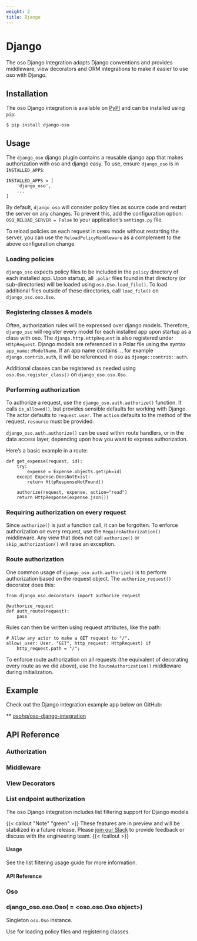 ```yaml
---
weight: 2
title: Django
---
```


# Django

The oso Django integration adopts Django conventions and provides middleware,
view decorators and ORM integrations to make it easier to use oso with Django.

## Installation

The oso Django integration is available on [PyPI](https://pypi.org/project/django-oso/) and can be installed using
`pip`:

```
$ pip install django-oso
```

## Usage

The `django_oso` django plugin contains a reusable django app that makes
authorization with oso and django easy.  To use, ensure `django_oso` is in
`INSTALLED_APPS`:

```
INSTALLED_APPS = [
    'django_oso',
    ...
]
```

By default, `django_oso` will consider policy files as source code and restart the
server on any changes. To prevent this, add the configuration option:
`OSO_RELOAD_SERVER = False` to your application’s `settings.py` file.

To reload policies on each request in `DEBUG` mode without restarting the
server, you can use the `ReloadPolicyMiddleware` as a complement to the above
configuration change.

### Loading policies

`django_oso` expects policy files to be included in the `policy` directory
of each installed app.  Upon startup, all `.polar` files found in that
directory (or sub-directories) will be loaded using
`oso.Oso.load_file()`.  To load additional files outside of these
directories, call `load_file()` on
`django_oso.oso.Oso`.

### Registering classes & models

Often, authorization rules will be expressed over django models.  Therefore,
`django_oso` will register every model for each installed app upon startup as
a class with oso. The `django.http.HttpRequest` is also registered
under `HttpRequest`.  Django models are referenced in a Polar file using the
syntax `app_name::ModelName`. If an app name contains `.`, for example
`django.contrib.auth`, it will be referenced in oso as
`django::contrib::auth`.

Additional classes can be registered as needed using
`oso.Oso.register_class()` on `django_oso.oso.Oso`.

### Performing authorization

To authorize a request, use the `django_oso.auth.authorize()` function.
It calls
`is_allowed()`, but provides sensible defaults for working with
Django. The actor defaults to `request.user`.  The `action`
defaults to the method of the request.
`resource` must be provided.

`django_oso.auth.authorize()` can be used within route handlers, or in
the data access layer, depending upon how you want to express authorization.

Here’s a basic example in a route:

```
def get_expense(request, id):
    try:
        expense = Expense.objects.get(pk=id)
    except Expense.DoesNotExist:
        return HttpResponseNotFound()

    authorize(request, expense, action="read")
    return HttpResponse(expense.json())
```

### Requiring authorization on every request

Since `authorize()` is just a function call, it can be
forgotten.  To enforce authorization on every request, use the
`RequireAuthorization()` middleware. Any view that
does not call `authorize()` or
`skip_authorization()` will raise an exception.

### Route authorization

One common usage of `django_oso.auth.authorize()` is to perform authorization
based on the request object. The
`authorize_request()` decorator does this:

```
from django_oso.decorators import authorize_request

@authorize_request
def auth_route(request):
    pass
```

Rules can then be written using request
attributes, like the path:

```
# Allow any actor to make a GET request to "/".
allow(_user: User, "GET", http_request: HttpRequest) if
    http_request.path = "/";
```

To enforce route authorization on all requests (the equivalent of decorating
every route as we did above), use the
`RouteAuthorization()` middleware during
initialization.

## Example

Check out the Django integration example app below on GitHub:

** [osohq/oso-django-integration](https://github.com/osohq/oso-django-integration)

## API Reference

### Authorization

### Middleware

### View Decorators

### List endpoint authorization

The oso Django integration includes list filtering support for Django models.

{{< callout "Note" "green" >}}
  These features are in preview and will be stabilized in a future release.
  Please [join our Slack](https://join-slack.osohq.com/) to provide feedback or
  discuss with the engineering team.
{{< /callout >}}

#### Usage

See the list filtering usage guide for more information.

#### API Reference

### Oso


### django_oso.oso.Oso( = <oso.oso.Oso object>)
Singleton `oso.Oso` instance.

Use for loading policy files and registering classes.
